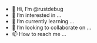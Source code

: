 - 👋 Hi, I’m @rustdebug
- 👀 I’m interested in ...
- 🌱 I’m currently learning ...
- 💞️ I’m looking to collaborate on ...
- 📫 How to reach me ...
